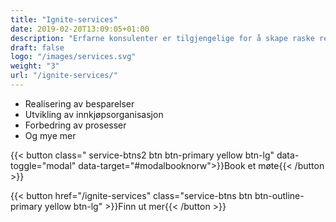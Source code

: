 ```yaml
---
title: "Ignite-services"
date: 2019-02-20T13:09:05+01:00
description: "Erfarne konsulenter er tilgjengelige for å skape raske resultater gjennom skreddersydde løsninger"
draft: false
logo: "/images/services.svg"
weight: "3"
url: "/ignite-services/"
---
```



<ul class="fa-ul">
<li><span class="fa-li"><i class="fas fa-hand-holding-usd" style="color: #ebaf41;"></i></span>Realisering av besparelser​</li>
<li><span class="fa-li"><i class="fas fa-sitemap" style=" color: #ebaf41;"></i></span>Utvikling av innkjøpsorganisasjon​</li>
<li><span class="fa-li"><i class="fas fa-chart-line" style="color: #ebaf41;"></i></span>Forbedring av prosesser​</li>
<li><span class="fa-li"><i class="fas fa-list-alt" style="color: #ebaf41;"></i></span>Og mye mer</li>
</ul>

{{< button class=" service-btns2 btn btn-primary yellow btn-lg" data-toggle="modal" data-target="#modalbooknorw">}}Book et møte{{< /button >}}

{{< button href="/ignite-services" class="service-btns btn btn-outline-primary yellow btn-lg" >}}Finn ut mer{{< /button >}}


